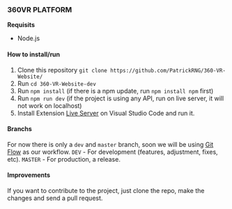 ### 360VR PLATFORM

**Requisits**
- Node.js

#### **How to install/run**
1. Clone this repository `git clone https://github.com/PatrickRNG/360-VR-Website/`
2. Run `cd 360-VR-Website-dev`
3. Run `npm install` (if there is a npm update, run `npm install npm` first)
4. Run `npm run dev` (if the project is using any API, run on live server, it will not work on localhost)
5. Install Extension [Live Server](https://www.npmjs.com/package/live-server) on Visual Studio Code and run it.

#### **Branchs**
For now there is only a `dev` and `master` branch, soon we will be using [Git Flow](https://nvie.com/posts/a-successful-git-branching-model/) as our workflow.
`DEV` - For development (features, adjustment, fixes, etc).
`MASTER` - For production, a release.

#### **Improvements**
If you want to contribute to the project, just clone the repo, make the changes and send a pull request.